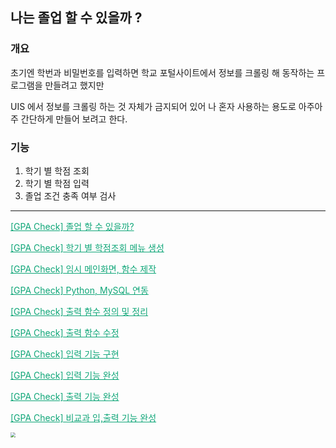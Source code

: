## 나는 졸업 할 수 있을까 ?



### 개요

초기엔 학번과 비밀번호를 입력하면 학교 포털사이트에서 정보를 크롤링 해 동작하는 프로그램을 만들려고 했지만

UIS 에서 정보를 크롤링 하는 것 자체가 금지되어 있어 나 혼자 사용하는 용도로 아주아주 간단하게 만들어 보려고 한다.

### 기능

1. 학기 별 학점 조회
2. 학기 별 학점 입력
3. 졸업 조건 충족 여부 검사

---

<a href="https://nam-ki-bok.github.io/gpa_check/GPA_1/" style="color:#0FA678">[GPA Check] 졸업 할 수 있을까?</a>

<a href="https://nam-ki-bok.github.io/gpa_check/GPA_2/" style="color:#0FA678">[GPA Check] 학기 별 학점조회 메뉴 생성</a>

<a href="https://nam-ki-bok.github.io/gpa_check/GPA_3/" style="color:#0FA678">[GPA Check] 임시 메인화면, 함수 제작</a>

<a href="https://nam-ki-bok.github.io/gpa_check/GPA_4/" style="color:#0FA678">[GPA Check] Python, MySQL 연동</a>

<a href="https://nam-ki-bok.github.io/gpa_check/GPA_5/" style="color:#0FA678">[GPA Check] 출력 함수 정의 및 정리</a>

<a href="https://nam-ki-bok.github.io/gpa_check/GPA_6/" style="color:#0FA678">[GPA Check] 출력 함수 수정</a>

<a href="https://nam-ki-bok.github.io/gpa_check/GPA_7/" style="color:#0FA678">[GPA Check] 입력 기능 구현</a>

<a href="https://nam-ki-bok.github.io/gpa_check/GPA_8/" style="color:#0FA678">[GPA Check] 입력 기능 완성</a>

<a href="https://nam-ki-bok.github.io/gpa_check/GPA_9/" style="color:#0FA678">[GPA Check] 출력 기능 완성</a>

<a href="https://nam-ki-bok.github.io/gpa_check/GPA_10/" style="color:#0FA678">[GPA Check] 비교과 입,출력 기능 완성</a>

<img src="https://nam-ki-bok.github.io/assets/images/toy_project/score_main.png" style="zoom:50%;" />


